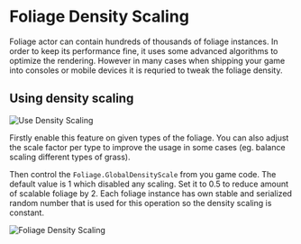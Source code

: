 # Foliage Density Scaling

Foliage actor can contain hundreds of thousands of foliage instances. In order to keep its performance fine, it uses some advanced algorithms to optimize the rendering. However in many cases when shipping your game into consoles or mobile devices it is requried to tweak the foliage density.

## Using density scaling

![Use Density Scaling](media/use-density-scaling.png)

Firstly enable this feature on given types of the foliage. You can also adjust the scale factor per type to improve the usage in some cases (eg. balance scaling different types of grass).

Then control the `Foliage.GlobalDensityScale` from you game code. The default value is 1 which disabled any scaling. Set it to 0.5 to reduce amount of scalable foliage by 2. Each foliage instance has own stable and serialized random number that is used for this operation so the density scaling is constant.

![Foliage Density Scaling](media/foliage-density-scaling.gif)

